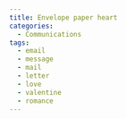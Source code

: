 ```yaml
---
title: Envelope paper heart
categories:
  - Communications
tags:
  - email
  - message
  - mail
  - letter
  - love
  - valentine
  - romance
---
```

